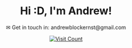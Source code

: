 <h1 align = "center">Hi :D, I'm Andrew!</h1>

<p align = "center">✉ Get in touch in: andrewblockernst@gmail.com</p>

<p align="center">
  <a href="https://visitcount.itsvg.in">
    <img src="https://visitcount.itsvg.in/api?id=Awrthdrew&icon=2&color=4" alt="Visit Count" />
  </a>
</p>



